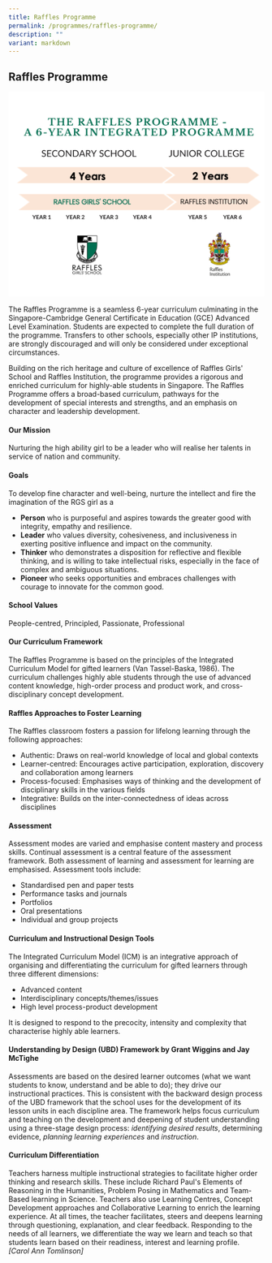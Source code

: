 ```yaml
---
title: Raffles Programme
permalink: /programmes/raffles-programme/
description: ""
variant: markdown
---
```

## Raffles Programme

![RGS Raffles Programme](/images/raffles_programme.png)

The Raffles Programme is a seamless 6-year curriculum culminating in the Singapore-Cambridge General Certificate in Education (GCE) Advanced Level Examination.  Students are expected to complete the full duration of the programme. Transfers to other schools, especially other IP institutions, are strongly discouraged and will only be considered under exceptional circumstances.
  
Building on the rich heritage and culture of excellence of Raffles Girls' School and Raffles Institution, the programme provides a rigorous and enriched curriculum for highly-able students in Singapore. The Raffles Programme offers a broad-based curriculum, pathways for the development of special interests and strengths, and an emphasis on character and leadership development.

#### Our Mission  

Nurturing the high ability girl to be a leader who will realise her talents in service of nation and community.

#### Goals

To develop fine character and well-being, nurture the intellect and fire the imagination of the RGS girl as a&nbsp;

*   **Person**&nbsp;who is purposeful and aspires towards the greater good with integrity, empathy and resilience.
*   **Leader**&nbsp;who values diversity, cohesiveness, and inclusiveness in exerting positive influence and impact on the community.
*   **Thinker**&nbsp;who demonstrates a disposition for reflective and flexible thinking, and is willing to take intellectual risks, especially in the face of complex and ambiguous situations.
*   **Pioneer**&nbsp;who seeks opportunities and embraces challenges with courage to innovate for the common good.

#### School Values  

People-centred, Principled, Passionate, Professional

#### Our Curriculum Framework  

The Raffles Programme is based on the principles of the Integrated Curriculum Model for gifted learners (Van Tassel-Baska, 1986). The curriculum challenges highly able students through the use of advanced content knowledge, high-order process and product work, and cross-disciplinary concept development.

#### Raffles Approaches to Foster Learning  

The Raffles classroom fosters a passion for lifelong learning through the following approaches:

*   Authentic: Draws on real-world knowledge of local and global contexts
*   Learner-centred: Encourages active participation, exploration, discovery and collaboration among learners
*   Process-focused: Emphasises ways of thinking and the development of disciplinary skills in the various fields
*   Integrative: Builds on the inter-connectedness of ideas across disciplines

#### Assessment

Assessment modes are varied and emphasise content mastery and process skills. Continual assessment is a central feature of the assessment framework. Both assessment of learning and assessment for learning are emphasised. Assessment tools include:

*   Standardised pen and paper tests
*   Performance tasks and journals
*   Portfolios
*   Oral presentations
*   Individual and group projects

#### Curriculum and Instructional Design Tools

The Integrated Curriculum Model (ICM) is an integrative approach of organising and differentiating the curriculum for gifted learners through three different dimensions:

*   Advanced content
*   Interdisciplinary concepts/themes/issues
*   High level process-product development

It is designed to respond to the precocity, intensity and complexity that characterise highly able learners.

#### Understanding by Design (UBD) Framework by Grant Wiggins and Jay McTighe  

Assessments are based on the desired learner outcomes (what we want students to know, understand and be able to do); they drive our instructional practices. This is consistent with the backward design process of the UBD framework that the school uses for the development of its lesson units in each discipline area. The framework helps focus curriculum and teaching on the development and deepening of student understanding using a three-stage design process:&nbsp;_identifying desired results_, determining evidence,&nbsp;_planning learning experiences_&nbsp;and&nbsp;_instruction_.

#### Curriculum Differentiation  

Teachers harness multiple instructional strategies to facilitate higher order thinking and research skills. These include Richard Paul's Elements of Reasoning in the Humanities, Problem Posing in Mathematics and Team-Based learning in Science. Teachers also use Learning Centres, Concept Development approaches and Collaborative Learning to enrich the learning experience. At all times, the teacher facilitates, steers and deepens learning through questioning, explanation, and clear feedback. Responding to the needs of all learners, we differentiate the way we learn and teach so that students learn based on their readiness, interest and learning profile.<br>
_\[Carol Ann Tomlinson\]_